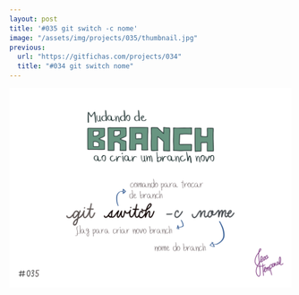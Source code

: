 ```yaml
---
layout: post
title: '#035 git switch -c nome'
image: "/assets/img/projects/035/thumbnail.jpg"
previous:
  url: "https://gitfichas.com/projects/034"
  title: "#034 git switch nome"
---
```


<img alt="Como criar um novo branch e já trocar para esse novo branch com o comando git switch -c nome" src="/assets/img/projects/035/full.jpg">